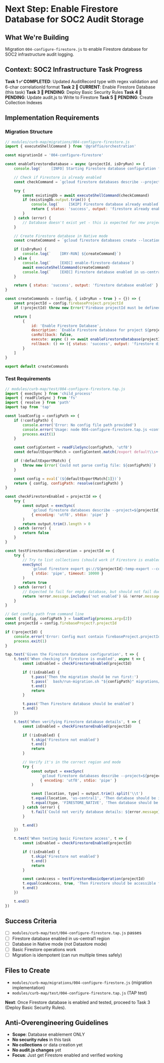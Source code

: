 # Next Step: Enable Firestore Database for SOC2 Audit Storage

## What We're Building
Migration `004-configure-firestore.js` to enable Firestore database for SOC2 infrastructure audit logging.

## Context: SOC2 Infrastructure Task Progress
**Task 1 ✅ COMPLETED**: Updated AuditRecord type with regex validation and 6-char correlationId format
**Task 2 🔲 CURRENT**: Enable Firestore Database (this task)
**Task 3 🔲 PENDING**: Deploy Basic Security Rules
**Task 4 🔲 PENDING**: Update audit.js to Write to Firestore
**Task 5 🔲 PENDING**: Create Collection Indexes

## Implementation Requirements

### Migration Structure
```javascript
// modules/curb-map/migrations/004-configure-firestore.js
import { executeShellCommand } from '@graffio/orchestration'

const migrationId = '004-configure-firestore'

const enableFirestoreDatabase = async (projectId, isDryRun) => {
    console.log(`    [INFO] Starting Firestore database configuration for ${projectId}`)

    // Check if Firestore is already enabled
    const checkCommand = `gcloud firestore databases describe --project=${projectId} --format="value(name)"`

    try {
        const existingDb = await executeShellCommand(checkCommand)
        if (existingDb.output.trim()) {
            console.log(`    [SKIP] Firestore database already enabled`)
            return { status: 'success', output: 'firestore already enabled' }
        }
    } catch (error) {
        // Database doesn't exist yet - this is expected for new projects
    }

    // Create Firestore database in Native mode
    const createCommand = `gcloud firestore databases create --location=us-central1 --type=firestore-native --project=${projectId}`

    if (isDryRun) {
        console.log(`    [DRY-RUN] ${createCommand}`)
    } else {
        console.log(`    [EXEC] enable-firestore-database`)
        await executeShellCommand(createCommand)
        console.log(`    [EXEC] Firestore database enabled in us-central1`)
    }

    return { status: 'success', output: 'firestore database enabled' }
}

const createCommands = (config, { isDryRun = true } = {}) => {
    const projectId = config.firebaseProject.projectId
    if (!projectId) throw new Error('Firebase projectId must be defined')

    return [
        {
            id: 'Enable Firestore Database',
            description: `Enable Firestore database for project ${projectId}`,
            canRollback: false,
            execute: async () => await enableFirestoreDatabase(projectId, isDryRun),
            rollback: () => ({ status: 'success', output: 'firestore disable not supported' }),
        }
    ]
}

export default createCommands
```

### Test Requirements
```javascript
// modules/curb-map/test/004-configure-firestore.tap.js
import { execSync } from 'child_process'
import { readFileSync } from 'fs'
import { resolve } from 'path'
import tap from 'tap'

const loadConfig = configPath => {
    if (!configPath) {
        console.error('Error: No config file path provided')
        console.error('Usage: node 004-configure-firestore.tap.js <config-path>')
        process.exit(1)
    }

    const configContent = readFileSync(configPath, 'utf8')
    const defaultExportMatch = configContent.match(/export default\\s+({[\\s\\S]*})/)

    if (!defaultExportMatch) {
        throw new Error(`Could not parse config file: ${configPath}`)
    }

    const config = eval(`(${defaultExportMatch[1]})`)
    return { config, configPath: resolve(configPath) }
}

const checkFirestoreEnabled = projectId => {
    try {
        const output = execSync(
            `gcloud firestore databases describe --project=${projectId} --format="value(name)"`,
            { encoding: 'utf8', stdio: 'pipe' }
        )
        return output.trim().length > 0
    } catch (error) {
        return false
    }
}

const testFirestoreBasicOperation = projectId => {
    try {
        // Try to list collections (should work if Firestore is enabled)
        execSync(
            `gcloud firestore export gs://${projectId}-temp-export --collection-ids=test-collection --project=${projectId}`,
            { stdio: 'pipe', timeout: 10000 }
        )
        return true
    } catch (error) {
        // Expected to fail for empty database, but should not fail due to Firestore being disabled
        return !error.message.includes('not enabled') && !error.message.includes('does not exist')
    }
}

// Get config path from command line
const { config, configPath } = loadConfig(process.argv[2])
const projectId = config.firebaseProject?.projectId

if (!projectId) {
    console.error('Error: Config must contain firebaseProject.projectId')
    process.exit(1)
}

tap.test('Given the Firestore database configuration', t => {
    t.test('When checking if Firestore is enabled', async t => {
        const isEnabled = checkFirestoreEnabled(projectId)

        if (!isEnabled) {
            t.pass('Then the migration should be run first:')
            t.pass(`  bash/run-migration.sh "${configPath}" migrations/004-configure-firestore.js --apply`)
            t.end()
            return
        }

        t.pass('Then Firestore database should be enabled')
        t.end()
    })

    t.test('When verifying Firestore database details', t => {
        const isEnabled = checkFirestoreEnabled(projectId)

        if (!isEnabled) {
            t.skip('Firestore not enabled')
            t.end()
            return
        }

        // Verify it's in the correct region and mode
        try {
            const output = execSync(
                `gcloud firestore databases describe --project=${projectId} --format="value(locationId,type)"`,
                { encoding: 'utf8', stdio: 'pipe' }
            )

            const [location, type] = output.trim().split('\\t')
            t.equal(location, 'us-central1', 'Then database should be in us-central1 region')
            t.equal(type, 'FIRESTORE_NATIVE', 'Then database should be in Native mode')
        } catch (error) {
            t.fail(`Could not verify database details: ${error.message}`)
        }

        t.end()
    })

    t.test('When testing basic Firestore access', t => {
        const isEnabled = checkFirestoreEnabled(projectId)

        if (!isEnabled) {
            t.skip('Firestore not enabled')
            t.end()
            return
        }

        const canAccess = testFirestoreBasicOperation(projectId)
        t.equal(canAccess, true, 'Then Firestore should be accessible for operations')
        t.end()
    })

    t.end()
})
```

## Success Criteria
- [ ] `modules/curb-map/test/004-configure-firestore.tap.js` passes
- [ ] Firestore database enabled in us-central1 region
- [ ] Database in Native mode (not Datastore mode)
- [ ] Basic Firestore operations work
- [ ] Migration is idempotent (can run multiple times safely)

## Files to Create
- `modules/curb-map/migrations/004-configure-firestore.js` (migration implementation)
- `modules/curb-map/test/004-configure-firestore.tap.js` (TAP test)

**Next**: Once Firestore database is enabled and tested, proceed to Task 3 (Deploy Basic Security Rules).

## Anti-Overengineering Guidelines
- **Scope**: Database enablement ONLY
- **No security rules** in this task
- **No collections** or data creation yet
- **No audit.js changes** yet
- **Focus**: Just get Firestore enabled and verified working